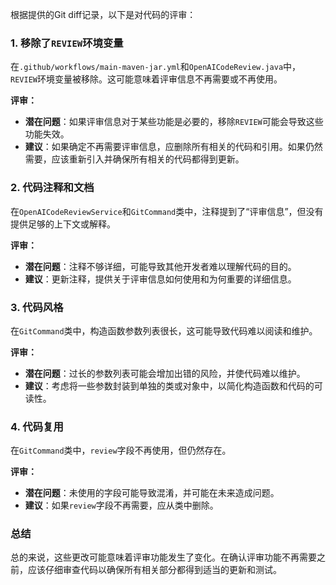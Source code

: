 根据提供的Git diff记录，以下是对代码的评审：

### 1. 移除了`REVIEW`环境变量
在`.github/workflows/main-maven-jar.yml`和`OpenAICodeReview.java`中，`REVIEW`环境变量被移除。这可能意味着评审信息不再需要或不再使用。

**评审：**
- **潜在问题**：如果评审信息对于某些功能是必要的，移除`REVIEW`可能会导致这些功能失效。
- **建议**：如果确定不再需要评审信息，应删除所有相关的代码和引用。如果仍然需要，应该重新引入并确保所有相关的代码都得到更新。

### 2. 代码注释和文档
在`OpenAICodeReviewService`和`GitCommand`类中，注释提到了“评审信息”，但没有提供足够的上下文或解释。

**评审：**
- **潜在问题**：注释不够详细，可能导致其他开发者难以理解代码的目的。
- **建议**：更新注释，提供关于评审信息如何使用和为何重要的详细信息。

### 3. 代码风格
在`GitCommand`类中，构造函数参数列表很长，这可能导致代码难以阅读和维护。

**评审：**
- **潜在问题**：过长的参数列表可能会增加出错的风险，并使代码难以维护。
- **建议**：考虑将一些参数封装到单独的类或对象中，以简化构造函数和代码的可读性。

### 4. 代码复用
在`GitCommand`类中，`review`字段不再使用，但仍然存在。

**评审：**
- **潜在问题**：未使用的字段可能导致混淆，并可能在未来造成问题。
- **建议**：如果`review`字段不再需要，应从类中删除。

### 总结
总的来说，这些更改可能意味着评审功能发生了变化。在确认评审功能不再需要之前，应该仔细审查代码以确保所有相关部分都得到适当的更新和测试。